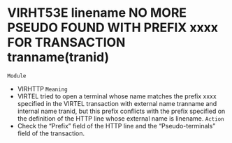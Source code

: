 # VIRHT53E linename NO MORE PSEUDO FOUND WITH PREFIX xxxx FOR TRANSACTION tranname(tranid)
`Module`
- VIRHTTP
`Meaning`
- VIRTEL tried to open a terminal whose name matches the prefix xxxx specified in the VIRTEL transaction with external name tranname and internal name tranid, but this prefix conflicts with the prefix specified on the definition of the HTTP line whose external name is linename.
`Action`
- Check the “Prefix” field of the HTTP line and the “Pseudo-terminals” field of the transaction.
